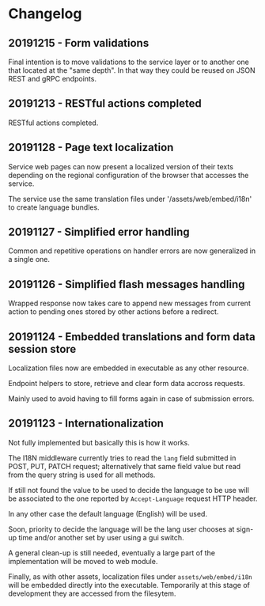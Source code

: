 # Changelog



## <a name="20191215"></a>20191215 - Form validations

Final intention is to move validations to the service layer or to another one that located at the "same depth".
In that way they could be reused on JSON REST and gRPC endpoints.

## <a name="20191213"></a>20191213 - RESTful actions completed

RESTful actions completed.

## <a name="20191128"></a>20191128 - Page text localization

Service web pages can now present a localized version of their texts depending on the regional configuration of the browser that accesses the service.

The service use the same translation files under '/assets/web/embed/i18n' to create language bundles.

## <a name="20191127"></a>20191127 - Simplified error handling

Common and repetitive operations on handler errors are now generalized in a single one.

## <a name="20191126"></a>20191126 - Simplified flash messages handling

Wrapped response now takes care to append new messages from current action to pending ones stored by other actions before a redirect.

## <a name="20191124"></a>20191124 - Embedded translations and form data session store

Localization files now are embedded in executable as any other resource.

Endpoint helpers to store, retrieve and clear form data accross requests.

Mainly used to avoid having to fill forms again in case of submission errors.

## <a name="20191123"></a>20191123 - Internationalization

Not fully implemented but basically this is how it works.

The I18N middleware currently tries to read the `lang` field submitted in POST, PUT, PATCH request; alternatively that same field value but read from the query string is used for all methods.

If still not found the value to be used to decide the language to be use will be associated to the one reported by `Accept-Language` request HTTP header.

In any other case the default language (English) will be used.

Soon, priority to decide the language will be the lang user chooses at sign-up time and/or another set by user using a gui switch.

A general clean-up is still needed, eventually a large part of the implementation will be moved to web module.

Finally, as with other assets, localization files under `assets/web/embed/i18n` will be embedded directly into the executable. Temporarily at this stage of development they are accessed from the filesytem.
